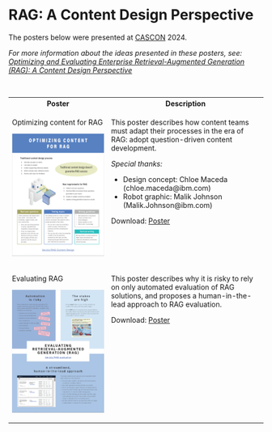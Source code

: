 # RAG: A Content Design Perspective
The posters below were presented at [CASCON](https://cascon.ca) 2024.

*For more information about the ideas presented in these posters, see:<br/>
[Optimizing and Evaluating Enterprise Retrieval-Augmented Generation (RAG): A Content Design Perspective](https://github.com/spackows/ICAAI-2024_RAG-CD/tree/main)*

<p>&nbsp;</p>


<table>
<tr>
<th>Poster</th>
<th>Description</th>
</tr>
<tr>
<td valign="top">
<p>Optimizing&nbsp;content&nbsp;for&nbsp;RAG</p>
<p><img src="images/thumb_optimizing-content-poster.png" width="200"/></p>
</td>
<td valign="top">
<p>This poster describes how content teams must adapt their processes in the era of RAG: adopt question-driven content development.</p>
<p><i>Special thanks:</i></p>
<ul>
<li>Design concept: Chloe Maceda (<mailto>chloe.maceda@ibm.com</mailto>)</li>
<li>Robot graphic: Malik Johnson (<mailto>Malik.Johnson@ibm.com</mailto>)</li>
</ul>
<p>Download: <a href="posters/optimizing-content_CASCON-2024.pdf">Poster</a></p>
</td>
</tr>
<tr>
<td valign="top">
<p>Evaluating&nbsp;RAG</p>
<p><img src="images/thumb_rag-eval-poster.png" width="200"/></p>
</td>
<td valign="top">
<p>This poster describes why it is risky to rely on only automated evaluation of RAG solutions, and proposes a human-in-the-lead approach to RAG evaluation.</p>
<p>Download: <a href="posters/RAG-evaluation_CASCON-2024.pdf">Poster</a></p>
</td>
</tr>
</table>

<p>&nbsp;</p>


